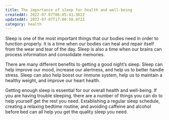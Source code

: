 ```yaml
---
title: The importance of sleep for health and well-being
createdAt: 2022-07-07T06:05:41.362Z
updatedAt: 2022-07-07T17:00:50.972Z
category: health
---
```


Sleep is one of the most important things that our bodies need in order to function properly. It is a time when our bodies can heal and repair itself from the wear and tear of the day. Sleep is also a time when our brains can process information and consolidate memories.

There are many different benefits to getting a good night’s sleep. Sleep can help improve our mood, increase our alertness, and help us to better handle stress. Sleep can also help boost our immune system, help us to maintain a healthy weight, and improve our heart health.

Getting enough sleep is essential for our overall health and well-being. If you are having trouble sleeping, there are a number of things you can do to help yourself get the rest you need. Establishing a regular sleep schedule, creating a relaxing bedtime routine, and avoiding caffeine and alcohol before bed can all help you get the quality sleep you need.
